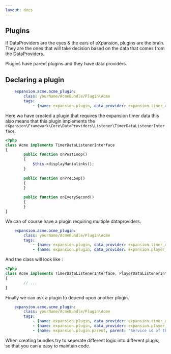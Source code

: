 ```yaml
---
layout: docs
---
```


## Plugins

If DataProviders are the eyes & the ears of eXpansion, plugins are the brain. 
They are the ones that will take decision based on the data that comes from the DataProviders. 

Plugins have parent plugins and they have data providers. 

## Declaring a plugin 

```yaml
    expansion.acme.acme_plugin:
        class: yourName/AcmeBundle/Plugin\Acme
        tags:
            - {name: expansion.plugin, data_provider: expansion.timer_data}
```

Here wa have created a plugin that requires the expansion timer data this also means that this plugin implements the `eXpansion\Framework\Core\DataProviders\Listener\TimerDataListenerInterface`.

```php
<?php 
class Acme implements TimerDataListenerInterface 
{
        public function onPostLoop()
        {
            $this->displayManialinks();
        }
    
        public function onPreLoop()
        {
        }
    
        public function onEverySecond()
        {
        }
}
```

We can of course have a plugin requiring multiple dataproviders.

```yaml
    expansion.acme.acme_plugin:
        class: yourName/AcmeBundle/Plugin\Acme
        tags:
            - {name: expansion.plugin, data_provider: expansion.timer_data}
            - {name: expansion.plugin, data_provider: expansion.player_data}
```

And the class will look like : 

```php
<?php 
class Acme implements TimerDataListenerInterface, PlayerDataListenerInterface
{
        // ...
}
```

Finally we can ask a plugin to depend upon another plugin. 

```yaml
    expansion.acme.acme_plugin:
        class: yourName/AcmeBundle/Plugin\Acme
        tags:
            - {name: expansion.plugin, data_provider: expansion.timer_data}
            - {name: expansion.plugin, data_provider: expansion.player_data}
            - {name: expansion.plugin.parent, parent: "Service id of the plugin it requires to run"}
```

When creating bundles try to seperate different logic into different plugis, so that you can a easy to maintain code. 